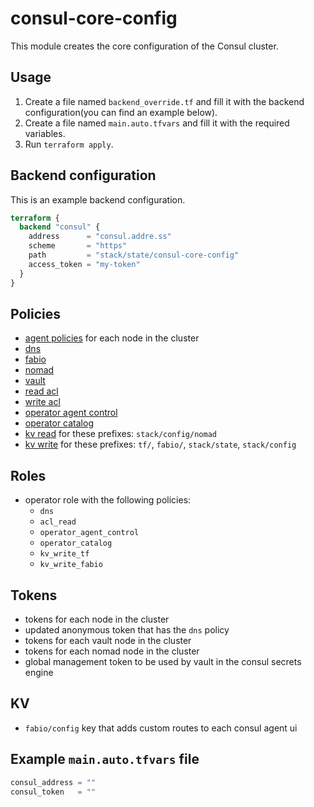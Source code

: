 # consul-core-config

This module creates the core configuration of the Consul cluster.

## Usage

1. Create a file named `backend_override.tf` and fill it with the backend configuration(you can
find an example below).
2. Create a file named `main.auto.tfvars` and fill it with the required variables.
3. Run `terraform apply`.

## Backend configuration

This is an example backend configuration.

```terraform
terraform {
  backend "consul" {
    address      = "consul.addre.ss"
    scheme       = "https"
    path         = "stack/state/consul-core-config"
    access_token = "my-token"
  }
}
```

## Policies

- [agent policies](policies/agent.hcl) for each node in the cluster
- [dns](policies/dns.hcl)
- [fabio](policies/fabio.hcl)
- [nomad](policies/nomad.hcl)
- [vault](policies/vault.hcl)
- [read acl](policies/acl_read.hcl)
- [write acl](policies/acl_write.hcl)
- [operator agent control](policies/operator_agent_control.hcl)
- [operator catalog](policies/operator_catalog.hcl)
- [kv read](policies/kv_read.hcl) for these prefixes: `stack/config/nomad`
- [kv write](policies/kv_write.hcl) for these prefixes: `tf/`, `fabio/`, `stack/state`, `stack/config`

## Roles

- operator role with the following policies:
  - `dns`
  - `acl_read`
  - `operator_agent_control`
  - `operator_catalog`
  - `kv_write_tf`
  - `kv_write_fabio`

## Tokens

- tokens for each node in the cluster
- updated anonymous token that has the `dns` policy
- tokens for each vault node in the cluster
- tokens for each nomad node in the cluster
- global management token to be used by vault in the consul secrets engine

## KV

- `fabio/config` key that adds custom routes to each consul agent ui

## Example `main.auto.tfvars` file

```terraform
consul_address = ""
consul_token   = ""
```
